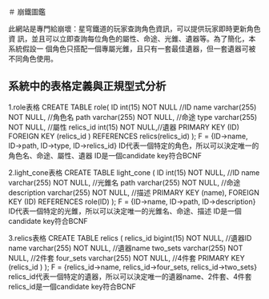 ＃ 崩鐵圖鑑

此網站是專門給崩壞：星穹鐵道的玩家查詢角色資訊，可以提供玩家即時更新角色資
訊，並且可以立即查詢每位角色的屬性、命途、光錐、遺器等。為了簡化，本系統假設一
個角色只搭配一個專屬光錐，且只有一套最佳遺器，但一套遺器可被不同角色使用。

## 系統中的表格定義與正規型式分析

1.role表格
  CREATE TABLE role(
  ID int(15) NOT NULL //ID
  name varchar(255) NOT NULL, //角色名
  path varchar(255) NOT NULL, //命途
  type varchar(255) NOT NULL, //屬性
  relics_id int(15) NOT NULL,//遺器
  PRIMARY KEY (ID)
  FOREIGN KEY (relics_id ) REFERENCES relics(relics_id)
);
F = {ID→name, ID→path, ID→type, ID→relics_id}
ID代表一個特定的角色，所以可以決定唯一的角色名、命途、屬性、遺器
ID是一個candidate key符合BCNF

2.light_cone表格
CREATE TABLE light_cone (
ID int(15) NOT NULL, //ID
name varchar(255) NOT NULL, //光錐名
path varchar(255) NOT NULL, //命途
description varchar(255) NOT NULL, //描述
PRIMARY KEY (name),
FOREIGN KEY (ID) REFERENCES role(ID)
);
F = {ID→name, ID→path, ID→description}
ID代表一個特定的光錐，所以可以決定唯一的光錐名、命途、描述
ID是一個candidate key符合BCNF

3.relics表格
CREATE TABLE relics (
relics_id bigint(15) NOT NULL, //遺器ID
name varchar(255) NOT NULL, //遺器name
two_sets varchar(255) NOT NULL, //2件套
four_sets varchar(255) NOT NULL, //4件套
PRIMARY KEY (relics_id )
);
F = {relics_id→name, relics_id→four_sets, relics_id→two_sets}
relics_id代表一個特定的遺器，所以可以決定唯一的遺器name、2件套、4件套
relics_id是一個candidate key符合BCNF

